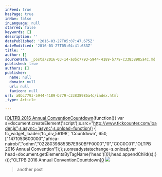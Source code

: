 ```yaml
---
inFeed: true
hasPage: true
inNav: false
inLanguage: null
starred: false
keywords: []
description: ''
datePublished: '2016-03-27T05:07:47.675Z'
dateModified: '2016-03-27T05:04:41.633Z'
title: ''
author: []
sourcePath: _posts/2016-03-14-a0bc7793-5944-4189-b779-c33838985a4c.md
published: true
authors: []
publisher:
  name: null
  domain: null
  url: null
  favicon: null
url: a0bc7793-5944-4189-b779-c33838985a4c/index.html
_type: Article

---
```

[[OLTPB 2016 Annual Convention][1][Countdown][2](function(){ var s=document.createElement('script');s.src="http://www.tickcounter.com/loader.js";s.async='async';s.onload=function() { tc\_widget\_loader('tc\_div\_56198', 'Countdown', 650, \["1471053600000","africa-nairobi","odhm","02280398853B7E950BFF0000","0","C0C0C01","OLTPB 2016 Annual Convention"\]);};s.onreadystatechange=s.onload;var head=document.getElementsByTagName('head')\[0\];head.appendChild(s);}());"OLTPB 2016 Annual ConventionCountdown][0]
![](https://s3-us-west-2.amazonaws.com/the-grid-img/p/8dc1f7d0c28223d260e83b6c0606b2754001a821.jpg)

> another post 



[0]: href
[1]: http://www.tickcounter.com/widget/countdown/1471053600000/africa-nairobi/odhm/022803988E3B7E950BFF0000/0/C0C0C01/OLTPB_2016_Annual_Convention "OLTPB 2016 Annual Convention"
[2]: http://www.tickcounter.com/ "Countdown"